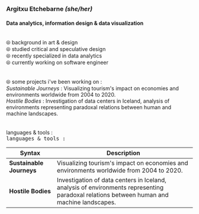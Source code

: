 ### Argitxu Etchebarne *(she/her)*
#### Data analytics, information design & data visualization
<br/> ⦾ background in art & design\
⦾ studied critical and speculative design\
⦾ recently specialized in data analytics\
⦾ currently working on software engineer\
<br/>
<br/> ⦾ some projects i've been working on :
<br/>*Sustainable Journeys* : Visualizing tourism's impact on economies and environments worldwide from 2004 to 2020.
<br/>*Hostile Bodies* : Investigation of data centers in Iceland, analysis of environments representing paradoxal relations between human and machine landscapes. 
<br/>
<br/>
<br/>languages & tools : 
<br/><samp>languages & tools : </samp>



| Syntax | Description |
| ----------- | ----------- |
| **Sustainable Journeys** | Visualizing tourism's impact on economies and environments worldwide from 2004 to 2020. |
| **Hostile Bodies** | Investigation of data centers in Iceland, analysis of environments representing paradoxal relations between human and machine landscapes. |


